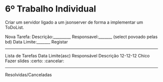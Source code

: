 # 6º Trabalho Individual 

Criar um servidor ligado a um jsonserver de forma a implementar um ToDoList.

Nova Tarefa: 
	Descrição:_________
	Responsavel:_______ (select povoado pelas bd)
	Data Limite:_______               Registar

-------------------------------------------------------------------
Lista de Tarefas
	Data Limite(asc)    Responsável       Descrição 
	12-12-12 		Chico            Fazer slides                    :certo:    :cancelar:


--------------------------------------------------------------------
Resolvidas/Canceladas



